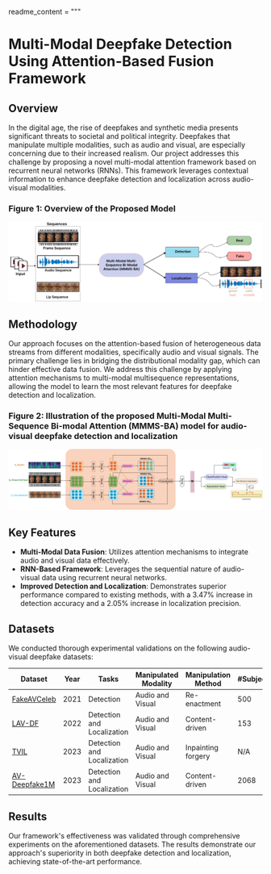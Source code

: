 
readme_content = """
# Multi-Modal Deepfake Detection Using Attention-Based Fusion Framework

## Overview
In the digital age, the rise of deepfakes and synthetic media presents significant threats to societal and political integrity. Deepfakes that manipulate multiple modalities, such as audio and visual, are especially concerning due to their increased realism. Our project addresses this challenge by proposing a novel multi-modal attention framework based on recurrent neural networks (RNNs). This framework leverages contextual information to enhance deepfake detection and localization across audio-visual modalities.
### Figure 1: Overview of the Proposed Model
![Model Architecture](images/teaser.png)


## Methodology
Our approach focuses on the attention-based fusion of heterogeneous data streams from different modalities, specifically audio and visual signals. The primary challenge lies in bridging the distributional modality gap, which can hinder effective data fusion. We address this challenge by applying attention mechanisms to multi-modal multisequence representations, allowing the model to learn the most relevant features for deepfake detection and localization.
### Figure 2: Illustration of the proposed Multi-Modal Multi-Sequence Bi-modal Attention (MMMS-BA) model for audio-visual deepfake detection and localization
![FakeAVCeleb Results](images/CCMA.png)
## Key Features
- **Multi-Modal Data Fusion**: Utilizes attention mechanisms to integrate audio and visual data effectively.
- **RNN-Based Framework**: Leverages the sequential nature of audio-visual data using recurrent neural networks.
- **Improved Detection and Localization**: Demonstrates superior performance compared to existing methods, with a 3.47% increase in detection accuracy and a 2.05% increase in localization precision.

## Datasets
We conducted thorough experimental validations on the following audio-visual deepfake datasets:

| Dataset | Year | Tasks | Manipulated Modality | Manipulation Method | #Subjects |
|---------|------|-------|----------------------|---------------------|-----------|
| [FakeAVCeleb](https://github.com/DASH-Lab/FakeAVCeleb) | 2021 | Detection | Audio and Visual | Re-enactment | 500 |
| [LAV-DF](https://github.com/ControlNet/LAV-DF) | 2022 | Detection and Localization | Audio and Visual | Content-driven | 153 |
| [TVIL](https://github.com/ymhzyj/UMMAFormer) | 2023 | Detection and Localization | Audio and Visual | Inpainting forgery | N/A |
| [AV-Deepfake1M](https://github.com/ControlNet/AV-Deepfake1M) | 2023 | Detection and Localization | Audio and Visual | Content-driven | 2068 |

## Results
Our framework's effectiveness was validated through comprehensive experiments on the aforementioned datasets. The results demonstrate our approach's superiority in both deepfake detection and localization, achieving state-of-the-art performance.


